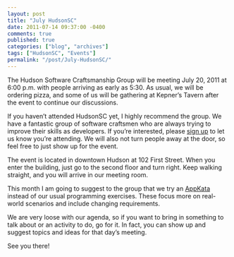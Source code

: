 ```yaml
---
layout: post
title: "July HudsonSC"
date: 2011-07-14 09:37:00 -0400
comments: true
published: true
categories: ["blog", "archives"]
tags: ["HudsonSC", "Events"]
permalink: "/post/July-HudsonSC/"
---
```

<!-- more -->



<p>The Hudson Software Craftsmanship Group will be meeting July 20, 2011 at 6:00 p.m. with people arriving as early as 5:30. As usual, we will be ordering pizza, and some of us will be gathering at Kepner’s Tavern after the event to continue our discussions.</p>  <p>If you haven’t attended HudsonSC yet, I highly recommend the group. We have a fantastic group of software craftsmen who are always trying to improve their skills as developers. If you’re interested, please <a href="http://hudsonsc0711.eventbrite.com/" target="_blank">sign up</a> to let us know you’re attending. We will also not turn people away at the door, so feel free to just show up for the event.</p>  <p>The event is located in downtown Hudson at 102 First Street. When you enter the building, just go to the second floor and turn right. Keep walking straight, and you will arrive in our meeting room.</p>  <p>This month I am going to suggest to the group that we try an <a href="http://geekswithblogs.net/theArchitectsNapkin/archive/2011/06/25/appkata---enter-the-next-level-of-programming-exercises.aspx" target="_blank">AppKata</a> instead of our usual programming exercises. These focus more on real-world scenarios and include changing requirements. </p>  <p>We are very loose with our agenda, so if you want to bring in something to talk about or an activity to do, go for it. In fact, you can show up and suggest topics and ideas for that day’s meeting.</p>  <p>See you there!</p>
